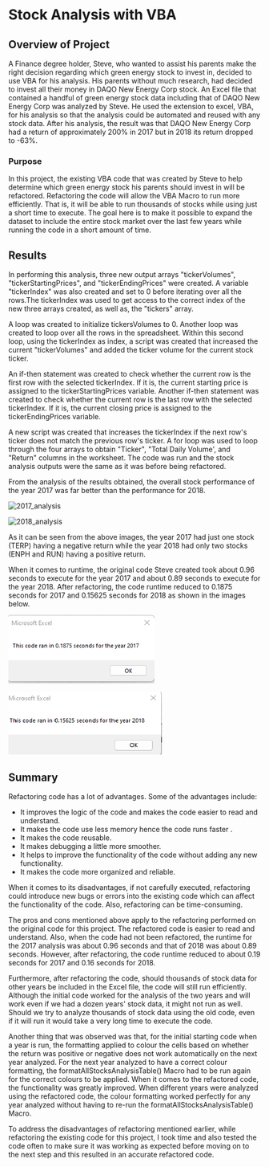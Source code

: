 # Stock Analysis with VBA
## Overview of Project 
A Finance degree holder, Steve, who wanted to assist his parents make the right decision regarding which  green energy stock to invest in, decided to use VBA for his analysis. His parents without much research, had decided to invest all their money in DAQO New Energy Corp stock. An Excel file that contained a handful of green energy stock data including that of DAQO New Energy Corp was analyzed by Steve. He used the extension to excel, VBA, for his analysis so that the analysis could be automated and reused with any stock data. After his analysis, the result was that DAQO New Energy Corp had a return of approximately 200% in 2017 but in 2018 its return dropped to -63%.

### Purpose

In this project, the existing VBA code that was created by Steve to help determine which green energy stock his parents should invest in will be refactored. Refactoring the code will allow the VBA Macro to run more efficiently. That is, it will be able to run thousands of stocks while using just a short time to execute. The goal here is to make it possible to expand the dataset to include the entire stock market over the last few years while running the code in a short amount of time.  


## Results

In performing this analysis, three new output arrays "tickerVolumes", "tickerStartingPrices", and "tickerEndingPrices" were created. A variable "tickerIndex" was also created and set to 0 before iterating over all the rows.The tickerIndex was used to get access to the correct index of the new three arrays created, as well as, the "tickers" array.

A loop was created to initialize tickersVolumes to 0. Another loop was created to loop over all the rows in the spreadsheet. Within this second loop, using the tickerIndex as index, a script was created that increased the current "tickerVolumes" and added the ticker volume for the current stock ticker.

An if-then statement was created to check whether the current row is the first row with the selected tickerIndex. If it is, the current starting price is assigned to the tickerStartingPrices variable. Another if-then statement was created to check whether the current row is the last row with the selected tickerIndex. If it is, the current closing price is assigned to the tickerEndingPrices variable.

A new script was created that increases the tickerIndex if the next row's ticker does not match the previous row's ticker. A for loop was used to loop through the four arrays to obtain "Ticker", "Total Daily Volume', and "Return" columns in the worksheet. The code was run and the stock analysis outputs were the same as it was before being refactored. 

From the analysis of the results obtained, the overall stock performance of the year 2017 was far better than the performance for 2018. 

![2017_analysis](https://user-images.githubusercontent.com/102351522/168691875-0eb19e26-3d7b-4626-8f1e-7d6990c71240.png)


![2018_analysis](https://user-images.githubusercontent.com/102351522/168691955-5f90f1b0-847b-4eb9-a941-61db255c16c7.png)

As it can be seen from the above images, the year 2017 had just one stock (TERP) having a negative return while the year 2018 had only two stocks (ENPH and RUN) having a positive return. 

When it comes to runtime, the original code Steve created took about 0.96 seconds to execute for the year 2017 and about 0.89 seconds to execute for the year 2018. After refactoring, the code runtime reduced to 0.1875 seconds for 2017 and 0.15625 seconds for 2018 as shown in the images below.

![2017image](https://github.com/GerlechJen/stock-analysis/blob/main/RESOURCES/VBA_Challenge_2017.png)

![2018image](https://github.com/GerlechJen/stock-analysis/blob/main/RESOURCES/VBA_Challenge_2018.png)

## Summary 
Refactoring code has a lot of advantages. Some of the advantages include:
- It improves the logic of the code and makes the code easier to read and understand.
- It makes the code use less memory hence the code runs faster .
- It makes the code reusable.
- It makes debugging a little more smoother.
- It helps to improve the functionality of the code without adding any new functionality.
- It makes the code more organized and reliable.

When it comes to its disadvantages, if not carefully executed, refactoring could introduce new bugs or errors into the existing code which can affect the functionality of the code. Also, refactoring can be time-consuming.

The pros and cons mentioned above apply to the refactoring performed on the original code for this project. The refactored code is easier to read and understand. Also, when the code had not been refactored, the runtime for the 2017 analysis was about 0.96 seconds and that of 2018 was about 0.89 seconds. However, after refactoring, the code runtime reduced to about 0.19 seconds for 2017 and 0.16 seconds for 2018.

Furthermore, after refactoring the code, should thousands of stock data for other years be included in the Excel file, the code will still run efficiently. Although the initial code worked for the analysis of the two years and will work even if we had a dozen years' stock data, it might not run as well. Should we try to analyze thousands of stock data using the old code, even if it will run it would take a very long time to execute the code.

Another thing that was observed was that, for the initial starting code when a year is run, the formatting applied to colour the cells based on whether the return was positive or negative does not work automatically on the next year analyzed. For the next year analyzed to have a correct colour formatting, the formatAllStocksAnalysisTable() Macro had to be run again for the correct colours to be applied. When it comes to the refactored code, the functionality was greatly improved. When different years were analyzed using the refactored code, the colour formatting worked perfectly for any year analyzed without having to re-run the formatAllStocksAnalysisTable() Macro.

To address the disadvantages of refactoring mentioned earlier, while refactoring the existing code for this project, I took time and also tested the code often to make sure it was working as expected before moving on to the next step and this resulted in an accurate refactored code.
